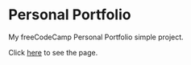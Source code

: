 # Personal Portfolio

My freeCodeCamp Personal Portfolio simple project.

Click [here](https://hiquepuff.github.io/fcc-personal-portfolio/) to see the page.

